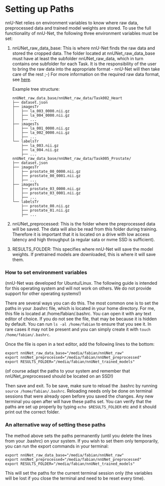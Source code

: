# Setting up Paths

nnU-Net relies on environment variables to know where raw data, preprocessed data and trained model weights are stored. 
To use the full functionality of nnU-Net, the following three environment variables must be set:

1) nnUNet_raw_data_base: This is where nnU-Net finds the raw data and stored the cropped data. The folder located at 
nnUNet_raw_data_base must have at least the subfolder nnUNet_raw_data, which in turn contains one subfolder for each Task. 
It is the responsibility of the user to bring the raw data into the appropriate format - nnU-Net will then take care of 
the rest ;-) For more information on the required raw data format, see [here](dataset_conversion/readme.md).

    Example tree structure:
    ```
    nnUNet_raw_data_base/nnUNet_raw_data/Task002_Heart
    ├── dataset.json
    ├── imagesTr
    │   ├── la_003_0000.nii.gz
    │   ├── la_004_0000.nii.gz
    │   ├── ...
    ├── imagesTs
    │   ├── la_001_0000.nii.gz
    │   ├── la_002_0000.nii.gz
    │   ├── ...
    └── labelsTr
        ├── la_003.nii.gz
        ├── la_004.nii.gz
        ├── ...
    nnUNet_raw_data_base/nnUNet_raw_data/Task005_Prostate/
    ├── dataset.json
    ├── imagesTr
    │   ├── prostate_00_0000.nii.gz
    │   ├── prostate_00_0001.nii.gz
    │   ├── ...
    ├── imagesTs
    │   ├── prostate_03_0000.nii.gz
    │   ├── prostate_03_0001.nii.gz
    │   ├── ...
    └── labelsTr
        ├── prostate_00.nii.gz
        ├── prostate_01.nii.gz
        ├── ...
    ```

2) nnUNet_preprocessed: This is the folder where the preprocessed data will be saved. The data will also be read from 
this folder during training. Therefore it is important that it is located on a drive with low access latency and high 
throughput (a regular sata or nvme SSD is sufficient).

3) RESULTS_FOLDER: This specifies where nnU-Net will save the model weights. If pretrained models are downloaded, this 
is where it will save them.

### How to set environment variables
(nnU-Net was developed for Ubuntu/Linux. The following guide is intended for this operating system and will not work on 
others. We do not provide support for other operating systems!)

There are several ways you can do this. The most common one is to set the paths in your .bashrc file, which is located 
in your home directory. For me, this file is located at /home/fabian/.bashrc. You can open it with any text editor of 
choice. If you do not see the file, that may be because it is hidden by default. You can run `ls -al /home/fabian` to 
ensure that you see it. In rare cases it may not be present and you can simply create it with `touch /home/fabian/.bashrc`.

Once the file is open in a text editor, add the following lines to the bottom:
```
export nnUNet_raw_data_base="/media/fabian/nnUNet_raw"
export nnUNet_preprocessed="/media/fabian/nnUNet_preprocessed"
export RESULTS_FOLDER="/media/fabian/nnUNet_trained_models"
```

(of course adapt the paths to your system and remember that nnUNet_preprocessed should be located on an SSD!)

Then save and exit. To be save, make sure to reload the .bashrc by running `source /home/fabian/.bashrc`. Reloading 
needs only be done on terminal sessions that were already open before you saved the changes. Any new terminal you open 
after will have these paths set. You can verify that the paths are set up properly by typing `echo $RESULTS_FOLDER` 
etc and it should print out the correct folder.

### An alternative way of setting these paths
The method above sets the paths permanently (until you delete the lines from your .bashrc) on your system. If you wish 
to set them only temporarily, you can run the export commands in your terminal:

```
export nnUNet_raw_data_base="/media/fabian/nnUNet_raw"
export nnUNet_preprocessed="/media/fabian/nnUNet_preprocessed"
export RESULTS_FOLDER="/media/fabian/nnUNet_trained_models"
```

This will set the paths for the current terminal session only (the variables will be lost if you close the terminal 
and need to be reset every time).